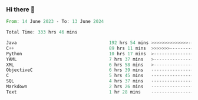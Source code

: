### Hi there 👋

<!--
**luoxuanzao/luoxuanzao** is a ✨ _special_ ✨ repository because its `README.md` (this file) appears on your GitHub profile.

Here are some ideas to get you started:

- 🔭 I’m currently working on ...
- 🌱 I’m currently learning ...
- 👯 I’m looking to collaborate on ...
- 🤔 I’m looking for help with ...
- 💬 Ask me about ...
- 📫 How to reach me: ...
- 😄 Pronouns: ...
- ⚡ Fun fact: ...
-->

<!--START_SECTION:waka-->

```rust
From: 14 June 2023 - To: 13 June 2024

Total Time: 333 hrs 46 mins

Java                                   192 hrs 54 mins >>>>>>>>>>>>>>-----------   57.73 %
C++                                    89 hrs 11 mins  >>>>>>>------------------   26.70 %
Python                                 10 hrs 17 mins  >------------------------   03.08 %
YAML                                   7 hrs 37 mins   >------------------------   02.28 %
XML                                    6 hrs 58 mins   >------------------------   02.09 %
ObjectiveC                             6 hrs 39 mins   -------------------------   01.99 %
C                                      5 hrs 45 mins   -------------------------   01.72 %
SQL                                    4 hrs 37 mins   -------------------------   01.39 %
Markdown                               2 hrs 26 mins   -------------------------   00.73 %
Text                                   1 hr 28 mins    -------------------------   00.44 %
```

<!--END_SECTION:waka-->